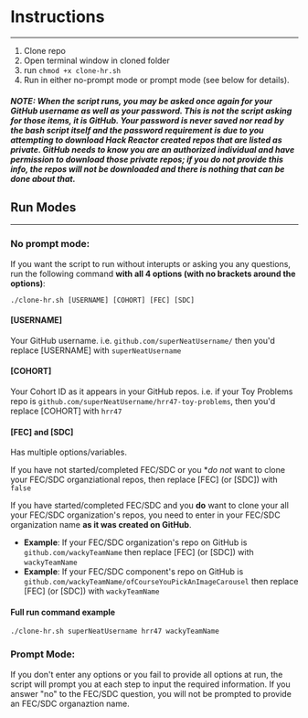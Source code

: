# Instructions
---
1. Clone repo
1. Open terminal window in cloned folder
1. run `chmod +x clone-hr.sh`
1. Run in either no-prompt mode or prompt mode (see below for details).

##### NOTE: When the script runs, you may be asked once again for your GitHub username as well as your password. This is not the script asking for those items, it is GitHub. Your password is never saved nor read by the bash script itself and the password requirement is due to you attempting to download Hack Reactor created repos that are listed as private. GitHub needs to know you are an authorized individual and have permission to download those private repos; if you do not provide this info, the repos will not be downloaded and there is nothing that can be done about that.

## Run Modes
---
### No prompt mode:

If you want the script to run without interupts or asking you any questions, run the following command **with all 4 options (with no brackets around the options)**:

`./clone-hr.sh [USERNAME] [COHORT] [FEC] [SDC]`

#### [USERNAME]
Your GitHub username. i.e. `github.com/superNeatUsername/` then you'd replace [USERNAME] with `superNeatUsername`

#### [COHORT]
Your Cohort ID as it appears in your GitHub repos. i.e. if your Toy Problems repo is `github.com/superNeatUsername/hrr47-toy-problems`, then you'd replace [COHORT] with `hrr47`

#### [FEC] and [SDC]
Has multiple options/variables.

If you have not started/completed FEC/SDC or you **do not* want to clone your FEC/SDC organziational repos, then replace [FEC] (or [SDC]) with `false`

If you have started/completed FEC/SDC and you **do** want to clone your all your FEC/SDC organization's repos, you need to enter in your FEC/SDC organization name **as it was created on GitHub**.

* **Example**: If your FEC/SDC organization's repo on GitHub is `github.com/wackyTeamName` then replace [FEC] (or [SDC]) with `wackyTeamName`
* **Example**: If your FEC/SDC component's repo on GitHub is `github.com/wackyTeamName/ofCourseYouPickAnImageCarousel` then replace [FEC] (or [SDC]) with `wackyTeamName`

#### Full run command example

`./clone-hr.sh superNeatUsername hrr47 wackyTeamName`


### Prompt Mode:

If you don't enter any options or you fail to provide all options at run, the script will prompt you at each step to input the required information. If you answer "no" to the FEC/SDC question, you will not be prompted to provide an FEC/SDC organaztion name.
